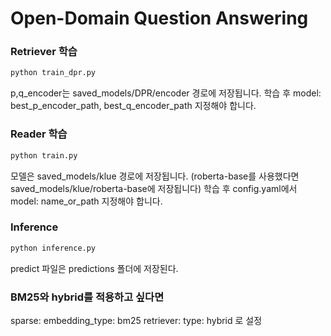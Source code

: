 # Open-Domain Question Answering

### Retriever 학습
```python
python train_dpr.py
```
p,q_encoder는 saved_models/DPR/encoder 경로에 저장됩니다.
학습 후 model: best_p_encoder_path, best_q_encoder_path 지정해야 합니다.

### Reader 학습
```python
python train.py
```
모델은 saved_models/klue 경로에 저장됩니다. (roberta-base를 사용했다면 saved_models/klue/roberta-base에 저장됩니다)
학습 후 config.yaml에서 model: name_or_path 지정해야 합니다. 

### Inference
```python
python inference.py
```
predict 파일은 predictions 폴더에 저장된다.

### BM25와 hybrid를 적용하고 싶다면
sparse:
  embedding_type: bm25
retriever:
  type: hybrid 로 설정
